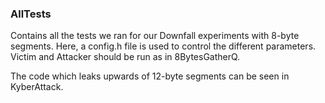 ### AllTests
Contains all the tests we ran for our Downfall experiments with 8-byte segments. Here, a config.h file is used to control the different parameters. Victim and Attacker should be run as in 8BytesGatherQ.

The code which leaks upwards of 12-byte segments can be seen in KyberAttack.
